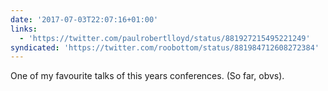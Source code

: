 ```yaml
---
date: '2017-07-03T22:07:16+01:00'
links:
  - 'https://twitter.com/paulrobertlloyd/status/881927215495221249'
syndicated: 'https://twitter.com/roobottom/status/881984712608272384'
---
```

One of my favourite talks of this years conferences. (So far, obvs). 
